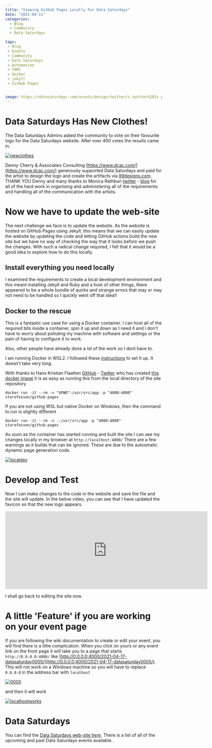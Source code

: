 ```yaml
---
title: "Viewing GitHub Pages Locally For Data Saturdays"
date: "2021-04-11" 
categories:
  - Blog
  - Community
  - Data Saturdays

tags:
 - Blog
 - Events
 - Community
 - Data Saturdays
 - Automation
 - YAML
 - docker
 - jekyll
 - GitHub Pages


image: https://datasaturdays.com/assets/design/twitter/c.twitter%201r.png
---
```


# Data Saturdays Has New Clothes!

The Data Saturdays Admins asked the community to vote on their favourite logo for the Data Saturdays website. After over 400 votes the results came in.

[![newclothes](https://blog.robsewell.com//assets/uploads/2021/newdatasaturdayclothes.jpg)](https://twitter.com/datasaturdays/status/1380152923498352644)

Denny Cherry & Associates Consulting [https://www.dcac.com/](https://www.dcac.com/) generously supported Data Saturdays and paid for the artist to design the logo and create the artifacts via [99designs.com](https://99designs.com). THANK YOU Denny and many thanks to Monica Rathbun [twitter](https://twitter.com/SQLEspresso) - [blog](https://sqlespresso.com/) for all of the hard work in organising and administering all of the requirements and handling all of the communication with the artists.

# Now we have to update the web-site

The next challenge we face is to update the website. As the website is hosted on GitHub Pages using Jekyll, this means that we can easily update the website by updating the code and letting GitHub actions build the new site but we have no way of checking the way that it looks before we push the changes. With such a radical change required, I felt that it would be a good idea to explore how to do this locally.

## Install everything you need locally

I examined the requirements to create a local development environment and this meant installing Jekyll and Ruby and a host of other things, there appeared to be a whole bundle of quirks and strange errors that may or may not need to be handled so I quickly went off that idea!!  

## Docker to the rescue

This is a fantastic use case for using a Docker container. I can host all of the required bits inside a container, spin it up and down as I need it and I don't have to worry about polluting my machine with software and settings or the pain of having to configure it to work.  

Also, other people have already done a lot of the work so I dont have to.  

I am running Docker in WSL2. I followed these [instructions](https://code.visualstudio.com/blogs/2020/03/02/docker-in-wsl2) to set it up. It doesn't take very long.

With thanks to Hans Kristian Flaatten [GitHub](https://github.com/Starefossen) - [Twitter](https://twitter.com/Starefossen) who has created [this docker image](https://github.com/Starefossen/docker-github-pages) it is as easy as running this from the local directory of the site repository

````
docker run -it --rm -v "$PWD":/usr/src/app -p "4000:4000" starefossen/github-pages
````

If you are not using WSL but native Docker on Windows, then the command to run is slightly different

````
docker run -it --rm -v .:/usr/src/app -p "4000:4000" starefossen/github-pages
````

As soon as the container has started running and built the site I can see my changes locally in my browser at `http://localhost:4000/` There are a few warnings as it builds that can be ignored. These are due to the autoomatic dynamic page generation code.

[![localdev](https://blog.robsewell.com//assets/uploads/2021/localdev.jpg)](https://blog.robsewell.com//assets/uploads/2021/localdev.jpg)

# Develop and Test

Now I can make changes to the code in the website and save the file and the site will update. In the below video, you can see that I have updated the favicon so that the new logo appears.

<iframe width="650" height="250" src="https://blog.robsewell.com/assets/uploads/2021/livedevelop.mp4" frameborder="0" allowfullscreen></iframe>   

I shall go back to editing the site now.

# A little 'Feature' if you are working on your event page

If you are following the wiki documentation to create or edit your event, you will find there is a little complication. When you click on yours or any event link on the front page it will take you to a page that starts `http://0.0.0.0:4000/` like [http://0.0.0.0:4000/2021-04-17-datasaturday0005/](http://0.0.0.0:4000/2021-04-17-datasaturday0005/). This will not work on a Windows machine so you will have to replace `0.0.0.0` in the address bar with `localhost`

[![0000](https://blog.robsewell.com/assets/uploads/2021/0000.jpg)](https://blog.robsewell.com/assets/uploads/2021/0000.jpg)

and then it will work

[![localhostworks](https://blog.robsewell.com/assets/uploads/2021/localhostworks.jpg)](https://blog.robsewell.com/assets/uploads/2021/localhostworks.jpg)

# Data Saturdays

You can find the [Data Saturdays web-site here](https://datasaturdays.com). There is a list of all of the upcoming and past Data Saturdays events available.
